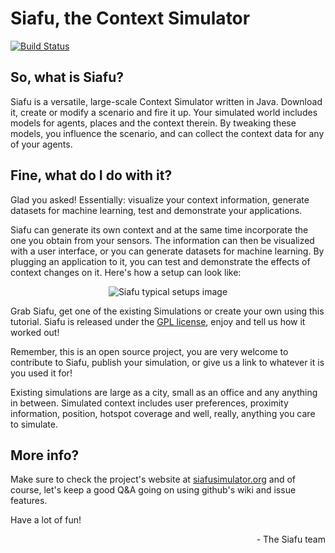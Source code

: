 # Siafu, the Context Simulator

[![Build Status](https://travis-ci.org/nfvs/Siafu.png)](https://travis-ci.org/nfvs/Siafu)


## So, what is Siafu?

Siafu is a versatile, large-scale Context Simulator written in Java. Download it, create or modify a scenario and fire it up. Your simulated world includes models for agents, places and the context therein. By tweaking these models, you influence the scenario, and can collect the context data for any of your agents.

## Fine, what do I do with it?
Glad you asked! Essentially: visualize your context information, generate datasets for machine learning, test and demonstrate your applications. 

Siafu can generate its own context and at the same time incorporate the one you obtain from your sensors. The information can then be visualized with a user interface, or you can generate datasets for machine learning. By plugging an application to it, you can test and demonstrate the effects of context changes on it. Here's how a setup can look like:

<p align="center">
	<img alt="Siafu typical setups image" src=http://siafusimulator.org/images/usage.gif />
</p>

Grab Siafu, get one of the existing Simulations or create your own using this tutorial. Siafu is released under the [GPL license](http://www.gnu.org/licenses/gpl.html), enjoy and tell us how it worked out!

Remember, this is an open source project, you are very welcome to contribute to Siafu, publish your simulation, or give us a link to whatever it is you used it for!

Existing simulations are large as a city, small as an office and any anything in between. Simulated context includes user preferences, proximity information, position, hotspot coverage and well, really, anything you care to simulate.

## More info?
Make sure to check the project's website at [siafusimulator.org](http://siafusimulator.org) and of course, let's keep a good Q&A going on using github's wiki and issue features.

Have a lot of fun!

<p align="right">
- The Siafu team
</p>
